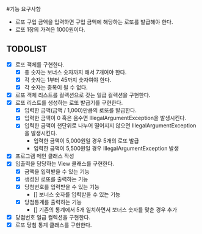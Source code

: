 #기능 요구사항
- 로또 구입 금액을 입력하면 구입 금액에 해당하는 로또를 발급해야 한다.
- 로또 1장의 가격은 1000원이다.

## TODOLIST
- [x] 로또 객체를 구현한다.
  - [x] 총 숫자는 보너스 숫자까지 해서 7개여야 한다.
  - [x] 각 숫자는 1부터 45까지 숫자여야 한다.
  - [x] 각 숫자는 중복이 될 수 없다.
- [x] 로또 객체 리스트를 컬렉션으로 갖는 일급 컬렉션을 구현한다.
- [x] 로또 리스트를 생성하는 로또 발급기를 구현한다. 
  - [x] 입력한 금액(금액 / 1,000)만큼의 로또를 발급한다.
  - [x] 입력한 금액이 0 혹은 음수면 IllegalArgumentException을 발생시킨다.
  - [x] 입력한 금액이 천단위로 나누어 떨어지지 않으면 IllegalArgumentException을 발생시킨다. 
    - 입력한 금액이 5,000원일 경우 5개의 로또 발급
    - 입력한 금액이 5,500원일 경우 IllegalArgumentException 발생
- [x] 프로그램 메인 클래스 작성
- [x] 입출력을 담당하는 View 클래스를 구현한다.
  - [x] 금액을 입력받을 수 있는 기능
  - [x] 생성된 로또를 출력하는 기능
  - [x] 당첨번호를 입력받을 수 있는 기능
    - [] 보너스 숫자를 입력받을 수 있는 기능
  - [x] 당첨통계를 출력하는 기능
    - [] 기존의 통계에서 5개 일치하면서 보너스 숫자를 맞춘 경우 추가
- [x] 당첨번호 일급 컬렉션을 구현한다.
- [x] 로또 당첨 통계 클래스를 구현한다. 
